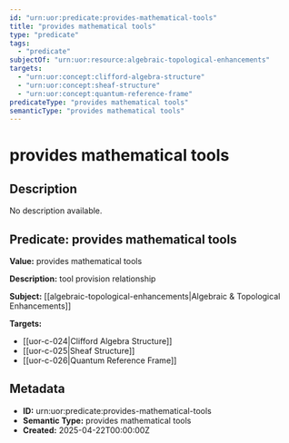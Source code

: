 ```yaml
---
id: "urn:uor:predicate:provides-mathematical-tools"
title: "provides mathematical tools"
type: "predicate"
tags:
  - "predicate"
subjectOf: "urn:uor:resource:algebraic-topological-enhancements"
targets:
  - "urn:uor:concept:clifford-algebra-structure"
  - "urn:uor:concept:sheaf-structure"
  - "urn:uor:concept:quantum-reference-frame"
predicateType: "provides mathematical tools"
semanticType: "provides mathematical tools"
---
```


# provides mathematical tools

## Description

No description available.

## Predicate: provides mathematical tools

**Value:** provides mathematical tools

**Description:** tool provision relationship

**Subject:** [[algebraic-topological-enhancements|Algebraic & Topological Enhancements]]

**Targets:**

- [[uor-c-024|Clifford Algebra Structure]]
- [[uor-c-025|Sheaf Structure]]
- [[uor-c-026|Quantum Reference Frame]]

## Metadata

- **ID:** urn:uor:predicate:provides-mathematical-tools
- **Semantic Type:** provides mathematical tools
- **Created:** 2025-04-22T00:00:00Z
